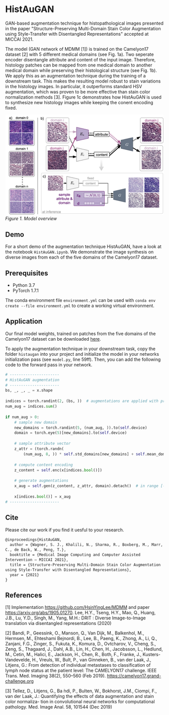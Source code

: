 # HistAuGAN

GAN-based augmentation technique for histopathological images presented in the paper "Structure-Preserving Multi-Domain Stain Color Augmentation using Style-Transfer with Disentangled Representations" accepted at MICCAI 2021.

The model (GAN network of MDMM [1]) is trained on the Camelyon17 dataset [2] with 5 different medical domains (see Fig. 1a). Two seperate encoder disentangle attribute and content of the input image. Therefore, histology patches can be mapped from one medical domain to another medical domain while preserving their histological structure (see Fig. 1b). We apply this as an augmentation technique during the training of a downstream task. This makes the resulting model robust to stain variations in the histology images. In particular, it outperforms standard HSV augmentation, which was proven to be more effective than stain color normalization methods [3]. Figure 1c demonstrates how HistAuGAN is used to synthesize new histology images while keeping the conent encoding fixed. 

![image](images/model_overview.png)
*Figure 1. Model overview* 

## Demo

For a short demo of the augmentation technique HistAuGAN, have a look at the notebook `HistAuGAN.ipynb`. We demonstrate the image synthesis on diverse images from each of the five domains of the Camelyon17 dataset.

## Prerequisites
* Python 3.7
* PyTorch 1.7.1

The conda environment file `environment.yml` can be used with `conda env create --file environment.yml` to create a working virtual environment.

## Application

Our final model weights, trained on patches from the five domains of the Camelyon17 dataset can be downloaded [here](https://drive.google.com/file/d/1uObebkPgx_q6cZznGaUps-RfoSrUhNnD/view?usp=sharing).

To apply the augmentation technique in your downstream task, copy the folder `histaugan` into your project and initialize the model in your networks initialization pass (see `model.py`, line 59ff). Then, you can add the following code to the forward pass in your network. 
``` python
# ----------------------
# HistAuGAN augmentation
# ----------------------
bs, _, _, _ = x.shape

indices = torch.randint(2, (bs, ))  # augmentations are applied with probability 0.5
num_aug = indices.sum()

if num_aug > 0:
    # sample new domain
    new_domains = torch.randint(5, (num_aug, )).to(self.device)
    domain = torch.eye(5)[new_domains].to(self.device)

    # sample attribute vector
    z_attr = (torch.randn(
        (num_aug, 8, )) * self.std_domains[new_domains] + self.mean_domains[new_domains]).to(self.device)

    # compute content encoding
    z_content = self.enc(x[indices.bool()])

    # generate augmentations
    x_aug = self.gen(z_content, z_attr, domain).detach()  # in range [-1, 1]

    x[indices.bool()] = x_aug
# ----------------------
```


## Cite

Please cite our work if you find it uesful to your research.

```
@inproceedings{HistAuGAN,
  author = {Wagner, S. J., Khalili, N., Sharma, R., Boxberg, M., Marr, C., de Back, W., Peng, T.},
  booktitle = {Medical Image Computing and Computer Assisted Intervention – MICCAI 2021},
  title = {Structure-Preserving Multi-Domain Stain Color Augmentation using Style-Transfer with Disentangled Representations},
  year = {2021}
}
```

## References

[1] Implementation https://github.com/HsinYingLee/MDMM and paper https://arxiv.org/abs/1905.01270. 
Lee, H.Y., Tseng, H.Y., Mao, Q., Huang, J.B., Lu, Y.D., Singh, M., Yang, M.H.: DRIT : Diverse Image-to-Image translation via disentangled representations (2020)

[2] Bandi, P., Geessink, O., Manson, Q., Van Dijk, M., Balkenhol, M., Hermsen, M., Ehteshami Bejnordi, B., Lee, B., Paeng, K., Zhong, A., Li, Q., Zanjani, F.G., Zinger, S., Fukuta, K., Komura, D., Ovtcharov, V., Cheng, S., Zeng, S., Thagaard, J., Dahl, A.B., Lin, H., Chen, H., Jacobsson, L., Hedlund, M., Cetin, M., Halici, E., Jackson, H., Chen, R., Both, F., Franke, J., Kusters-Vandevelde, H., Vreuls, W., Bult, P., van Ginneken, B., van der Laak, J., Litjens, G.: From detection of individual metastases to classification of lymph node status at the patient level: The CAMELYON17 challenge. IEEE Trans. Med. Imaging 38(2), 550–560 (Feb 2019). https://camelyon17.grand-challenge.org 

[3] Tellez, D., Litjens, G., Ba ́ndi, P., Bulten, W., Bokhorst, J.M., Ciompi, F., van der Laak, J.: Quantifying the effects of data augmentation and stain color normaliza- tion in convolutional neural networks for computational pathology. Med. Image Anal. 58, 101544 (Dec 2019)